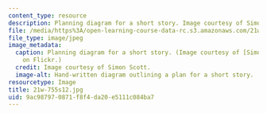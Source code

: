 ```yaml
---
content_type: resource
description: Planning diagram for a short story. Image courtesy of Simon Scott.
file: /media/https%3A/open-learning-course-data-rc.s3.amazonaws.com/21w-755-writing-and-reading-short-stories-spring-2012/9ac987970871f8f4da20e5111c084ba7_21w-755s12.jpg
file_type: image/jpeg
image_metadata:
  caption: Planning diagram for a short story. (Image courtesy of [Simon Scott](http://www.flickr.com/photos/simonscott/132778746/)
    on Flickr.)
  credit: Image courtesy of Simon Scott.
  image-alt: Hand-written diagram outlining a plan for a short story.
resourcetype: Image
title: 21w-755s12.jpg
uid: 9ac98797-0871-f8f4-da20-e5111c084ba7
---
```

